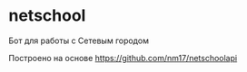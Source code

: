 # netschool
Бот для работы с Сетевым городом

Построено на основе https://github.com/nm17/netschoolapi
